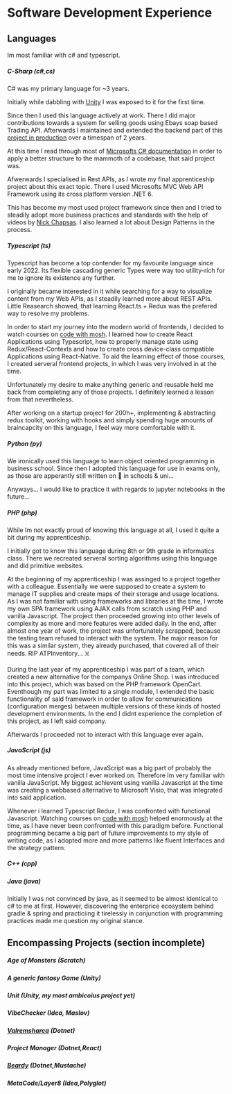 # Software Development Experience

## Languages

Im most familiar with c# and typescript.

##### C-Sharp (c#,cs)

C# was my primary language for ~3 years.

Initially while dabbling with [Unity](https://unity.com/) I was exposed to it for the first time.

Since then I used this language actively at work. There I did major contributions towards a system for selling goods using Ebays soap based Trading API. Afterwards I maintained and extended the backend part of this [project in production](https://www.ebay.de/str/derersatzteileprofi) over a timespan of 2 years.

At this time I read through most of [Microsofts C# documentation](https://learn.microsoft.com/sk-sk/dotnet/csharp/) in order to apply a better structure to the mammoth of a codebase, that said project was.

Afwerwards I specialised in Rest APIs, as I wrote my final apprenticeship project about this exact topic. There I used Microsofts MVC Web API Framework using its cross platform version .NET 6.

This has become my most used project framework since then and I tried to steadily adopt more business practices and standards with the help of videos by [Nick Chapsas](https://nickchapsas.com/). I also learned a lot about Design Patterns in the process.

##### Typescript (ts)

Typescript has become a top contender for my favourite language since early 2022. Its flexible cascading generic Types were way too utility-rich for me to ignore its existence any further.

I originally became interested in it while searching for a way to visualize content from my Web APIs, as I steadily learned more about REST APIs. Little Reasearch showed, that learning React.ts + Redux was the prefered way to resolve my problems.

In order to start my journey into the modern world of frontends, I decided to watch courses on [code with mosh](https://codewithmosh.com/). I learned how to create React Applications using Typescript, how to properly manage state using Redux/React-Contexts and how to create cross device-class compatible Applications using React-Native. To aid the learning effect of those courses, I created serveral frontend projects, in which I was very involved in at the time.

Unfortunately my desire to make anything generic and reusable held me back from completing any of those projects. I definitely learned a lesson from that nevertheless.

After working on a startup project for 200h+, implementing & abstracting redux toolkit, working with hooks and simply spending huge amounts of braincapcity on this language, I feel way more comfortable with it. 

##### Python (py)

We ironically used this language to learn object oriented programming in business school. Since then I adopted this language for use in exams only, as those are apperantly still written on 📄 in schools & uni...

Anyways... I would like to practice it with regards to jupyter notebooks in the future...

##### PHP (php)

While Im not exactly proud of knowing this language at all, I used it quite a bit during my apprenticeship.

I initially got to know this language during 8th or 9th grade in informatics class. There we recreated serveral sorting algorithms using this language and did primitive websites.

At the beginning of my apprenticeship I was assinged to a project together with a colleague. Essentially we were supposed to create a system to manage IT supplies and create maps of their storage and usage locations. As I was not familiar with using frameworks and libraries at the time, I wrote my own SPA framework using AJAX calls from scratch using PHP and vanilla Javascript. The project then proceeded growing into other levels of complexity as more and more features were added daily. In the end, after almost one year of work, the project was unfortunately scrapped, because the testing team refused to interact with the system. The major reason for this was a similar system, they already purchased, that covered all of their needs. RIP ATPInventory... ☠️

During the last year of my apprenticeship I was part of a team, which created a new alternative for the companys Online Shop. I was introduced into this project, which was based on the PHP framework OpenCart. Eventhough my part was limited to a single module, I extended the basic functionality of said framework in order to allow for communications (configuration merges) between multiple versions of these kinds of hosted development environments. In the end I didnt experience the completion of this project, as I left said company.

Afterwards I proceeded not to interact with this language ever again.

##### JavaScript (js)

As already mentioned before, JavaScript was a big part of probably the most time intensive project I ever worked on. Therefore Im very familiar with vanilla JavaScript. My biggest achievent using vanilla Javascript at the time was creating a webbased alternative to Microsoft Visio, that was integrated into said application.

Whenever i learned Typescript Redux, I was confronted with functional Javascript. Watching courses on [code with mosh](https://codewithmosh.com/) helped enormously at the time, as I have never been confronted with this paradigm before. Functional programming became a big part of future improvements to my style of writing code, as I adopted more and more patterns like fluent Interfaces and the strategy pattern.

##### C++ (cpp)

##### Java (java)

Initially I was not convinced by java, as it seemed to be almost identical to c# to me at first.
However, discovering the enterprice ecosystem behind gradle & spring and practiciing it tirelessly in conjunction with programming practices made me question my original stance.

## Encompassing Projects (section incomplete)

##### Age of Monsters (Scratch)

##### A generic fantasy Game (Unity)

##### Unit (Unity, my most ambicoius project yet)

##### VibeChecker (Idea, Maslov)

##### [Valremsharca](https://github.com/themassiveone/valremsharca) (Dotnet)

##### Project Manager (Dotnet,React)

##### [Beardy](https://github.com/themassiveone/beardy) (Dotnet,Mustache)

##### MetaCode/Layer8 (Idea,Polyglot)


